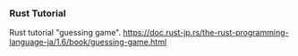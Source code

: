 ### Rust Tutorial
Rust tutorial "guessing game".
https://doc.rust-jp.rs/the-rust-programming-language-ja/1.6/book/guessing-game.html
